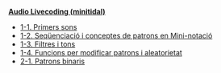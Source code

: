 <!-- _sidebar.md -->
**[Audio Livecoding (minitidal)](/minitidal/)**

  - [1-1. Primers sons](/minitidal/1-1.md)
  - [1-2. Seqüenciació i conceptes de patrons en Mini-notació](/minitidal/1-2.md)
  - [1-3. Filtres i tons](/minitidal/1-3.md)
  - [1-4. Funcions per modificar patrons i aleatorietat](/minitidal/1-4.md)
  - [2-1. Patrons binaris](/minitidal/2-1.md)
